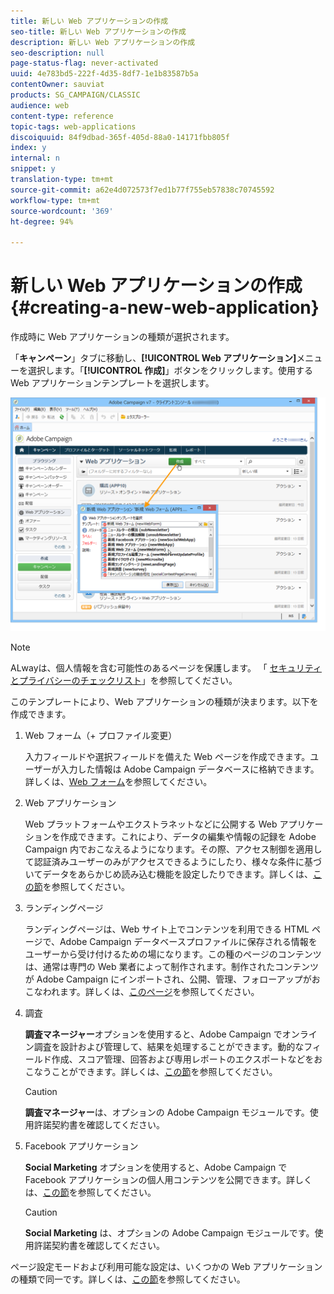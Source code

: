 ```yaml
---
title: 新しい Web アプリケーションの作成
seo-title: 新しい Web アプリケーションの作成
description: 新しい Web アプリケーションの作成
seo-description: null
page-status-flag: never-activated
uuid: 4e783bd5-222f-4d35-8df7-1e1b83587b5a
contentOwner: sauviat
products: SG_CAMPAIGN/CLASSIC
audience: web
content-type: reference
topic-tags: web-applications
discoiquuid: 84f9dbad-365f-405d-88a0-14171fbb805f
index: y
internal: n
snippet: y
translation-type: tm+mt
source-git-commit: a62e4d072573f7ed1b77f755eb57838c70745592
workflow-type: tm+mt
source-wordcount: '369'
ht-degree: 94%

---
```



# 新しい Web アプリケーションの作成{#creating-a-new-web-application}

作成時に Web アプリケーションの種類が選択されます。

「**キャンペーン**」タブに移動し、**[!UICONTROL Web アプリケーション]**&#x200B;メニューを選択します。「**[!UICONTROL 作成]**」ボタンをクリックします。使用する Web アプリケーションテンプレートを選択します。

![](assets/webapp_create_from_campaign.png)

>[!NOTE]
>
>ALwayは、個人情報を含む可能性のあるページを保護します。 「 [セキュリティとプライバシーのチェックリスト](https://helpx.adobe.com/campaign/kb/acc-security.html#privacy)」を参照してください。

このテンプレートにより、Web アプリケーションの種類が決まります。以下を作成できます。

1. Web フォーム（+ プロファイル変更）

   入力フィールドや選択フィールドを備えた Web ページを作成できます。ユーザーが入力した情報は Adobe Campaign データベースに格納できます。詳しくは、[Web フォーム](../../web/using/about-web-forms.md)を参照してください。

1. Web アプリケーション

   Web プラットフォームやエクストラネットなどに公開する Web アプリケーションを作成できます。これにより、データの編集や情報の記録を Adobe Campaign 内でおこなえるようになります。その際、アクセス制御を適用して認証済みユーザーのみがアクセスできるようにしたり、様々な条件に基づいてデータをあらかじめ読み込む機能を設定したりできます。詳しくは、[この節](../../web/using/about-web-applications.md)を参照してください。

1. ランディングページ

   ランディングページは、Web サイト上でコンテンツを利用できる HTML ページで、Adobe Campaign データベースプロファイルに保存される情報をユーザーから受け付けるための場になります。この種のページのコンテンツは、通常は専門の Web 業者によって制作されます。制作されたコンテンツが Adobe Campaign にインポートされ、公開、管理、フォローアップがおこなわれます。詳しくは、[このページ](../../web/using/creating-a-landing-page.md)を参照してください。

1. 調査

   **調査マネージャー**&#x200B;オプションを使用すると、Adobe Campaign でオンライン調査を設計および管理して、結果を処理することができます。動的なフィールド作成、スコア管理、回答および専用レポートのエクスポートなどをおこなうことができます。詳しくは、[この節](../../web/using/about-surveys.md)を参照してください。

   >[!CAUTION]
   >
   >**調査マネージャー**&#x200B;は、オプションの Adobe Campaign モジュールです。使用許諾契約書を確認してください。

1. Facebook アプリケーション

   **Social Marketing** オプションを使用すると、Adobe Campaign で Facebook アプリケーションの個人用コンテンツを公開できます。詳しくは、[この節](../../social/using/about-social-marketing.md)を参照してください。

   >[!CAUTION]
   >
   >**Social Marketing** は、オプションの Adobe Campaign モジュールです。使用許諾契約書を確認してください。

ページ設定モードおよび利用可能な設定は、いくつかの Web アプリケーションの種類で同一です。詳しくは、[この節](../../web/using/about-web-forms.md)を参照してください。
